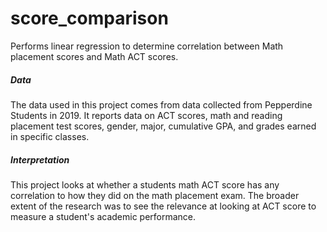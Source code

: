 # score_comparison
Performs linear regression to determine correlation between Math placement scores and Math ACT scores.

##### Data
The data used in this project comes from data collected from Pepperdine Students in 2019. It reports data on ACT scores, math and reading placement test scores, gender, major, cumulative GPA, and grades earned in specific classes.

##### Interpretation
This project looks at whether a students math ACT score has any correlation to how they did on the math placement exam. The broader extent of the research was to see the relevance at looking at ACT score to measure a student's academic performance.
